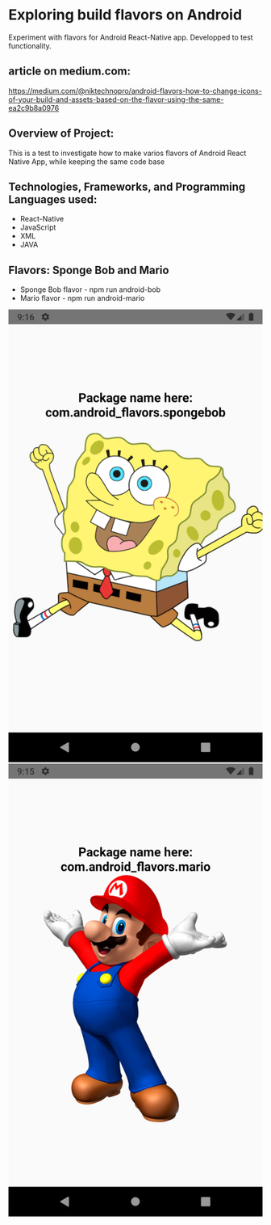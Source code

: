 # Exploring build flavors on Android
Experiment with flavors for Android React-Native app. Developped to test functionality.

## article on medium.com: 
https://medium.com/@niktechnopro/android-flavors-how-to-change-icons-of-your-build-and-assets-based-on-the-flavor-using-the-same-ea2c9b8a0976

## Overview of Project:
This is a test to investigate how to make varios flavors of Android React Native App, while keeping the same code base

## Technologies, Frameworks, and Programming Languages used:
* React-Native
* JavaScript
* XML
* JAVA

## Flavors: Sponge Bob and Mario
* Sponge Bob flavor - npm run android-bob
* Mario flavor - npm run android-mario

![spongebob flavor](/screenshots/flavor-spongebob.png "spongebob flavor")
![mario flavor](/screenshots/flavor-mario.png "mario flavor")

